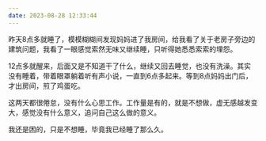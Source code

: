 ```yaml
---
date: 2023-08-28 12:33:44
---
```


昨天8点多就睡了，模模糊糊间发现妈妈进了我房间，给我看了关于老房子旁边的建筑问题，我看了一眼感觉索然无味又继续睡，只听得她悉悉索索的埋怨。

12点多就醒来，后面又是不知道干了什么，继续又回去睡觉，也没有洗澡。其实没有睡着，带着眼罩躺着听有声小说，一直到6点多起来。等到8点妈妈出门后，才出房间，煎了鸡蛋吃。

这两天都很倦怠，没有什么心思工作。工作量是有的，就是不想做，虚无感越发变大，感觉没有什么意义，追问自己这么做的意义。

我还是困的，只是不想睡，毕竟我已经睡了那么久。
